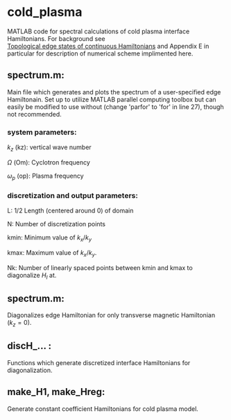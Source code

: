 # cold_plasma
MATLAB code for spectral calculations of cold plasma interface Hamiltonians. For background see  	
[Topological edge states of continuous Hamiltonians](https://doi.org/10.48550/arXiv.2503.11811) and Appendix E in particular for description of numerical scheme implimented here. 

## spectrum.m:
Main file which generates and plots the spectrum of a user-specified edge Hamiltonain. Set up to utilize MATLAB parallel computing toolbox but can easily be modified to use without (change 'parfor' to 'for' in line 27), though not recommended. 

### system parameters:

$k_z$ (kz): vertical wave number

$\Omega$ (Om): Cyclotron frequency

$\omega_p$ (op): Plasma frequency

### discretization and output parameters:

L: 1/2 Length (centered around 0) of domain

N: Number of discretization points

kmin: Minimum value of $k_x/k_y$

kmax: Maximum value of $k_x/k_y$. 

Nk: Number of linearly spaced points between kmin and kmax to diagonalize $H_I$ at. 

## spectrum.m:
Diagonalizes edge Hamiltonian for only transverse magnetic Hamiltonian ($k_z = 0$). 

## discH_...  :
Functions which generate discretized interface Hamiltonians for diagonalization.

## make_H1, make_Hreg:
Generate constant coefficient Hamiltonians for cold plasma model. 